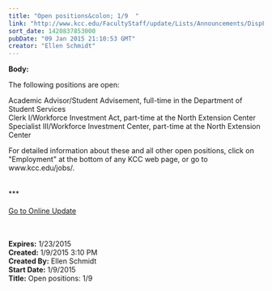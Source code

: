 ```yaml
---
title: "​Open positions&colon; 1/9  "
link: "http://www.kcc.edu/FacultyStaff/update/Lists/Announcements/DispForm.aspx?ID=1787"
sort_date: 1420837853000
pubDate: "09 Jan 2015 21:10:53 GMT"
creator: "Ellen Schmidt"
---
```


<div><b>Body:</b> <div class="ExternalClassD67DE6C29F43461FB5C9216FD17D80B4"><p>The following positions are open: </p>
<p>Academic Advisor/Student Advisement, full-time in the Department of Student Services<br />Clerk I/Workforce Investment Act, part-time at the North Extension Center<br />Specialist III/Workforce Investment Center, part-time at the North Extension Center</p>
<p>For detailed information about these and all other open positions, click on &quot;Employment&quot; at the bottom of any KCC web page, or go to www.kcc.edu/jobs/.<br />​<br /><br />***<br /><br /><a href="/update">Go to Online Update</a><br /> <br /><br /></p></div></div>
<div><b>Expires:</b> 1/23/2015</div>
<div><b>Created:</b> 1/9/2015 3:10 PM</div>
<div><b>Created By:</b> Ellen Schmidt</div>
<div><b>Start Date:</b> 1/9/2015</div>
<div><b>Title:</b> ​Open positions: 1/9  </div>
